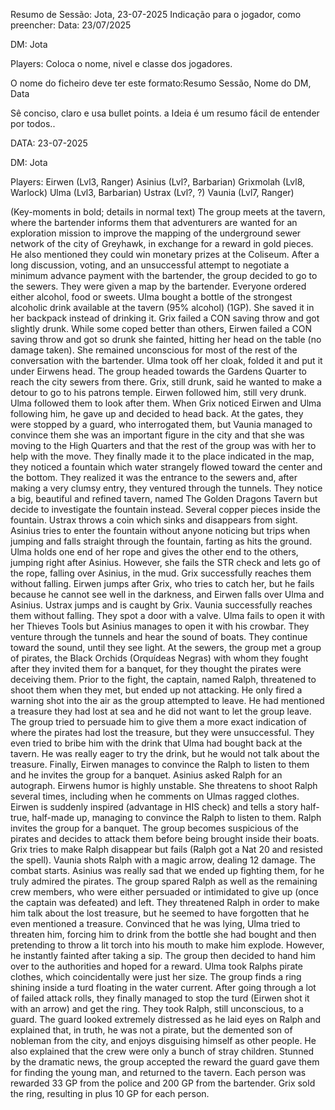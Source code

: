 Resumo de Sessão: Jota, 23-07-2025
Indicação para o jogador, como preencher:
Data: 23/07/2025

DM: Jota

Players: Coloca o nome, nivel e classe dos jogadores.

O nome do ficheiro deve ter este formato:Resumo Sessão, Nome do DM, Data

Sê conciso, claro e usa bullet points. a Ideia é um resumo fácil de entender por todos..



DATA: 23-07-2025

DM: Jota

Players:
Eirwen (Lvl3, Ranger)
Asinius (Lvl?, Barbarian)
Grixmolah (Lvl8, Warlock)
Ulma (Lvl3, Barbarian)
Ustrax (Lvl?, ?)
Vaunia (Lvl7, Ranger)


 

(Key-moments in bold; details in normal text)
The group meets at the tavern, where the bartender informs them that adventurers are wanted for an exploration mission to improve the mapping of the underground sewer network of the city of Greyhawk, in exchange for a reward in gold pieces. He also mentioned they could win monetary prizes at the Coliseum. After a long discussion, voting, and an unsuccessful attempt to negotiate a minimum advance payment with the bartender, the group decided to go to the sewers. They were given a map by the bartender.
Everyone ordered either alcohol, food or sweets. Ulma bought a bottle of the strongest alcoholic drink available at the tavern (95% alcohol) (1GP). She saved it in her backpack instead of drinking it.
Grix failed a CON saving throw and got slightly drunk.
While some coped better than others, Eirwen failed a CON saving throw and got so drunk she fainted, hitting her head on the table (no damage taken). She remained unconscious for most of the rest of the conversation with the bartender.
Ulma took off her cloak, folded it and put it under Eirwens head.
The group headed towards the Gardens Quarter to reach the city sewers from there.
Grix, still drunk, said he wanted to make a detour to go to his patrons temple. Eirwen followed him, still very drunk. Ulma followed them to look after them. When Grix noticed Eirwen and Ulma following him, he gave up and decided to head back.
At the gates, they were stopped by a guard, who interrogated them, but Vaunia managed to convince them she was an important figure in the city and that she was moving to the High Quarters and that the rest of the group was with her to help with the move. They finally made it to the place indicated in the map, they noticed a fountain which water strangely flowed toward the center and the bottom. They realized it was the entrance to the sewers and, after making a very clumsy entry, they ventured through the tunnels.
They notice a big, beautiful and refined tavern, named The Golden Dragons Tavern but decide to investigate the fountain instead.
Several copper pieces inside the fountain.
Ustrax throws a coin which sinks and disappears from sight.
Asinius tries to enter the fountain without anyone noticing but trips when jumping and falls straight through the fountain, farting as hits the ground.
Ulma holds one end of her rope and gives the other end to the others, jumping right after Asinius. However, she fails the STR check and lets go of the rope, falling over Asinius, in the mud.
Grix successfully reaches them without falling.
Eirwen jumps after Grix, who tries to catch her, but he fails because he cannot see well in the darkness, and Eirwen falls over Ulma and Asinius.
Ustrax jumps and is caught by Grix.
Vaunia successfully reaches them without falling.
They spot a door with a valve. Ulma fails to open it with her Thieves Tools but Asinius manages to open it with his crowbar.
They venture through the tunnels and hear the sound of boats. They continue toward the sound, until they see light.
At the sewers, the group met a group of pirates, the Black Orchids (Orquídeas Negras) with whom they fought after they invited them for a banquet, for they thought the pirates were deceiving them. Prior to the fight, the captain, named Ralph, threatened to shoot them when they met, but ended up not attacking. He only fired a warning shot into the air as the group attempted to leave. He had mentioned a treasure they had lost at sea and he did not want to let the group leave. The group tried to persuade him to give them a more exact indication of where the pirates had lost the treasure, but they were unsuccessful. They even tried to bribe him with the drink that Ulma had bought back at the tavern. He was really eager to try the drink, but he would not talk about the treasure. Finally, Eirwen manages to convince the Ralph to listen to them and he invites the group for a banquet.
Asinius asked Ralph for an autograph.
Eirwens humor is highly unstable. She threatens to shoot Ralph several times, including when he comments on Ulmas ragged clothes.
Eirwen is suddenly inspired (advantage in HIS check) and tells a story half-true, half-made up, managing to convince the Ralph to listen to them.
Ralph invites the group for a banquet. The group becomes suspicious of the pirates and decides to attack them before being brought inside their boats.
Grix tries to make Ralph disappear but fails (Ralph got a Nat 20 and resisted the spell).
Vaunia shots Ralph with a magic arrow, dealing 12 damage. The combat starts.
Asinius was really sad that we ended up fighting them, for he truly admired the pirates.
The group spared Ralph as well as the remaining crew members, who were either persuaded or intimidated to give up (once the captain was defeated) and left.
They threatened Ralph in order to make him talk about the lost treasure, but he seemed to have forgotten that he even mentioned a treasure. Convinced that he was lying, Ulma tried to threaten him, forcing him to drink from the bottle she had bought and then pretending to throw a lit torch into his mouth to make him explode. However, he instantly fainted after taking a sip. The group then decided to hand him over to the authorities and hoped for a reward.
Ulma took Ralphs pirate clothes, which coincidentally were just her size.
The group finds a ring shining inside a turd floating in the water current. After going through a lot of failed attack rolls, they finally managed to stop the turd (Eirwen shot it with an arrow) and get the ring.
They took Ralph, still unconscious, to a guard. The guard looked extremely distressed as he laid eyes on Ralph and explained that, in truth, he was not a pirate, but the demented son of nobleman from the city, and enjoys disguising himself as other people. He also explained that the crew were only a bunch of stray children. Stunned by the dramatic news, the group accepted the reward the guard gave them for finding the young man, and returned to the tavern. Each person was rewarded 33 GP from the police and 200 GP from the bartender. Grix sold the ring, resulting in plus 10 GP for each person.























